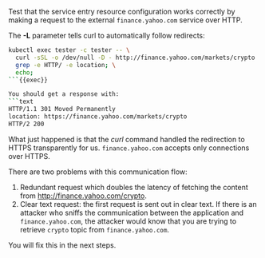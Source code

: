 Test that the service entry resource configuration works correctly by making a request
to the external `finance.yahoo.com` service over HTTP.


The **-L** parameter tells curl to automatically follow redirects:

```bash
kubectl exec tester -c tester -- \
  curl -sSL -o /dev/null -D - http://finance.yahoo.com/markets/crypto | \
  grep -e HTTP/ -e location; \
  echo;
```{{exec}}

You should get a response with:
```text
HTTP/1.1 301 Moved Permanently
location: https://finance.yahoo.com/markets/crypto
HTTP/2 200
```


What just happened is that the *curl* command handled the redirection to HTTPS transparently for us.
`finance.yahoo.com` accepts only connections over HTTPS.

There are two problems with this communication flow:

1. Redundant request which doubles the latency of fetching the content from http://finance.yahoo.com/crypto.
2. Clear text request: the first request is sent out in clear text. If there is an attacker who sniffs
the communication between the application and `finance.yahoo.com`,
the attacker would know that you are trying to retrieve `crypto` topic from `finance.yahoo.com`.

You will fix this in the next steps.
